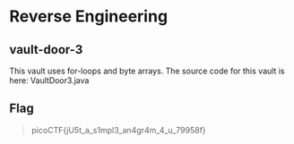 # Reverse Engineering

## vault-door-3

This vault uses for-loops and byte arrays. The source code for this vault is here: VaultDoor3.java

## Flag

> picoCTF{jU5t_a_s1mpl3_an4gr4m_4_u_79958f}